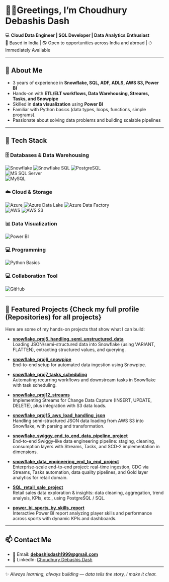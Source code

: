 # 🙏🏻Greetings, I’m Choudhury Debashis Dash  

💻 **Cloud Data Engineer | SQL Developer | Data Analytics Enthusiast**  
📍 Based in India | 🌎 Open to opportunities across India and abroad | ⏱ Immediately Available  

---

## 🚀 About Me  

- 3 years of experience in **Snowflake, SQL, ADF, ADLS, AWS S3, Power BI**  
- Hands-on with **ETL/ELT workflows, Data Warehousing, Streams, Tasks, and Snowpipe**  
- Skilled in **data visualization** using **Power BI**
- Familiar with Python basics (data types, loops, functions, simple programs).
- Passionate about solving data problems and building scalable pipelines  

---

## 🔧 Tech Stack

### 🗄️ Databases & Data Warehousing  
![Snowflake](https://img.shields.io/badge/Snowflake-29B5E8?style=for-the-badge&logo=snowflake&logoColor=white)
![Snowflake SQL](https://img.shields.io/badge/Snowflake_SQL-29B5E8?style=for-the-badge&logo=snowflake&logoColor=white)
![PostgreSQL](https://img.shields.io/badge/PostgreSQL-336791?style=for-the-badge&logo=postgresql&logoColor=white)  
![MS SQL Server](https://img.shields.io/badge/MS%20SQL%20Server-CC2927?style=for-the-badge&logo=microsoftsqlserver&logoColor=white)  
![MySQL](https://img.shields.io/badge/MySQL-4479A1?style=for-the-badge&logo=mysql&logoColor=white)  

### ☁️ Cloud & Storage  
![Azure](https://img.shields.io/badge/Azure-0078D4?style=for-the-badge&logo=microsoftazure&logoColor=white)
![Azure Data Lake](https://img.shields.io/badge/Azure%20Data%20Lake-0078D4?style=for-the-badge&logo=microsoft-azure&logoColor=white)
![Azure Data Factory](https://img.shields.io/badge/Azure%20Data%20Factory-0078D4?style=for-the-badge&logo=azure-data-factory&logoColor=white)  
![AWS](https://img.shields.io/badge/AWS-232F3E?style=for-the-badge&logo=amazonaws&logoColor=white)
![AWS S3](https://img.shields.io/badge/AWS%20S3-FF9900?style=for-the-badge&logo=amazon-s3&logoColor=white)  

### 📊 Data Visualization  
![Power BI](https://img.shields.io/badge/Power%20BI-F2C811?style=for-the-badge&logo=powerbi&logoColor=black)  

### 💻 Programming  
![Python Basics](https://img.shields.io/badge/Python%20(Basics)-3776AB?style=for-the-badge&logo=python&logoColor=white)  

### 💻 Collaboration Tool  
![GitHub](https://img.shields.io/badge/GitHub-181717?style=for-the-badge&logo=github&logoColor=white)  


---

## 📂 Featured Projects {Check my full profile (Repositories) for all projects}

Here are some of my hands-on projects that show what I can build:

- **[snowflake_proj5_handling_semi_unstructured_data](https://github.com/debashisdash1999/snowflake_proj5_handling_semi_unstructured_data)**  
  Loading JSON/semi-structured data into Snowflake (using VARIANT, FLATTEN), extracting structured values, and querying.  

- **[snowflake_proj6_snowpipe](https://github.com/debashisdash1999/snowflake_proj6_snowpipe)**  
  End-to-end setup for automated data ingestion using Snowpipe.  

- **[snowflake_proj7_tasks_scheduling](https://github.com/debashisdash1999/snowflake_proj7_tasks_scheduling)**  
  Automating recurring workflows and downstream tasks in Snowflake with task scheduling.  

- **[snowflake_proj12_streams](https://github.com/debashisdash1999/snowflake_proj12_streams)**  
  Implementing Streams for Change Data Capture (INSERT, UPDATE, DELETE), plus integration with S3 data loads.  

- **[snowflake_proj15_aws_load_handling_json](https://github.com/debashisdash1999/snowflake_proj15_aws_load_handling_json)**  
  Handling semi-structured JSON data loading from AWS S3 into Snowflake, with parsing and transformation.  

- **[snowflake_swiggy_end_to_end_data_pipeline_project](https://github.com/debashisdash1999/snowflake_swiggy_end_to_end_data_pipeline_project)**  
  End-to-end Swiggy-like data engineering pipeline: staging, cleaning, consumption layers with Streams, Tasks, and SCD-2 implementation in dimensions.  

- **[snowflake_data_engineering_end_to_end_project](https://github.com/debashisdash1999/snowflake_data_engineering_end_to_end_project)**  
  Enterprise-scale end-to-end project: real-time ingestion, CDC via Streams, Tasks automation, data quality pipelines, and Gold layer analytics for retail domain.  

- **[SQL_retail_sale_project](https://github.com/debashisdash1999/SQL_retail_sale_project)**  
  Retail sales data exploration & insights: data cleaning, aggregation, trend analysis, KPIs, etc., using PostgreSQL / SQL.  

- **[power_bi_sports_by_skills_report](https://github.com/debashisdash1999/power_bi_sports_by_skills_report)**  
  Interactive Power BI report analyzing player skills and performance across sports with dynamic KPIs and dashboards.  

---

## 📫 Contact Me  

- 📧 Email: **debashisdash1999@gmail.com**  
- 💼 LinkedIn: [Choudhury Debashis Dash](https://www.linkedin.com/in/choudhury-debashis-dash-574661177)  

---

✨ *Always learning, always building — data tells the story, I make it clear.*  


